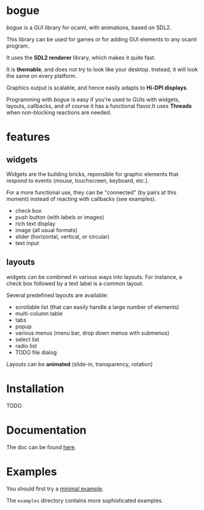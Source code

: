 # bogue

_bogue_ is a GUI library for ocaml, with animations, based on SDL2.

This library can be used for games or for adding GUI elements to any
ocaml program.

It uses the __SDL2 renderer__ library, which makes it quite fast.

It is __themable__, and does not try to look like your
desktop. Instead, it will look the same on every platform.

Graphics output is scalable, and hence easily adapts to __Hi-DPI
displays__.

Programming with _bogue_ is easy if you're used to GUIs with widgets,
layouts, callbacks, and of course it has a functional flavor.  ​It uses
__Threads__ when non-blocking reactions are needed.

# features

## widgets

Widgets are the building bricks, reponsible for graphic elements that
respond to events (mouse, touchscreen, keyboard, etc.).

For a more functional use, they can be "connected" (by pairs at this
moment) instead of reacting with callbacks (see examples).

* check box
* push button (with labels or images)
* rich text display
* image (all usual formats)
* slider (horizontal, vertical, or circular)
* text input

## layouts

widgets can be combined in various ways into layouts. For instance, a
check box followed by a text label is a common layout.

Several predefined layouts are available:

* scrollable list (that can easily handle a large number of elements)
* multi-column table
* tabs
* popup
* various menus (menu bar, drop down menus with submenus)
* select list
* radio list
* TODO file dialog

Layouts can be __animated__ (slide-in, transparency, rotation)

# Installation

TODO

# Documentation

The doc can be found [here](http://sanette.github.io/bogue/Bogue.html).

# Examples

You should first try a
[minimal example](http://sanette.github.io/bogue/Bogue.html#example).

The `examples` directory contains more sophisticated examples.
